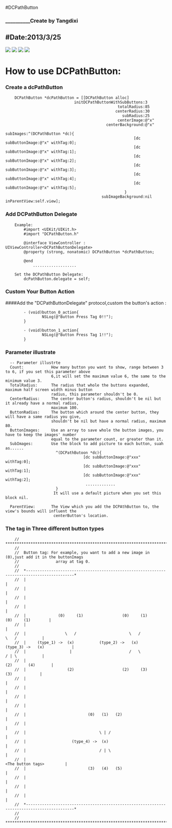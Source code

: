 #DCPathButton  
### __________Create by Tangdixi
#Date:2013/3/25
---------------------

![](https://raw.github.com/Tangdixi/DCPathButton/master/ScreenShot/3.jpeg)
![](https://raw.github.com/Tangdixi/DCPathButton/master/ScreenShot/4.jpeg)
![](https://raw.github.com/Tangdixi/DCPathButton/master/ScreenShot/5.jpeg)
![](https://raw.github.com/Tangdixi/DCPathButton/master/ScreenShot/6.jpeg)

How to use DCPathButton:
=================================================
### Create a dcPathButton

	    DCPathButton *dcPathButton = [[DCPathButton alloc]
                                  initDCPathButtonWithSubButtons:3
                                  				 	 totalRadius:85
                                  				    centerRadius:30
                                  					   subRadius:25
                                  					 centerImage:@"x"
                                  				centerBackground:@"x"
                                  					   subImages:^(DCPathButton *dc){
                                      						[dc subButtonImage:@"x" withTag:0];
                                      						[dc subButtonImage:@"x" withTag:1];
                                      						[dc subButtonImage:@"x" withTag:2];
                                      						[dc subButtonImage:@"x" withTag:3];
                                      						[dc subButtonImage:@"x" withTag:4];
                                      						[dc subButtonImage:@"x" withTag:5];
                                  						}
                                  			  subImageBackground:nil inParentView:self.view];

    
     						
### Add DCPathButton Delegate

		Example:
			#import <UIKit/UIKit.h>
			#import "DCPathButton.h"

			@interface ViewController : UIViewController<DCPathButtonDelegate>
			@property (strong, nonatomic) DCPathButton *dcPathButton;

			@end
				...................
	
		Set the DCPathButton Delegate:
			dcPathButton.delegate = self;
	

### Custom Your Button Action

####Add the "DCPathButtonDelegate" protocol,custom the button's action :
 		
			- (void)button_0_action{
    				NSLog(@"Button Press Tag 0!!");
			}

			- (void)button_1_action{
    				NSLog(@"Button Press Tag 1!!");
			}


### Parameter illustrate

	  -- Parameter illustrte
	  Count: 			How many button you want to show, range between 3 to 6, if you set this parameter above
	         		    6,it will set the maximum value 6, the same to the minimum value 3.
	  TotalRadius: 		The radius that whole the buttons expanded, maximum half screen width minus button
	               		radius, this parameter shouldn't be 0.
	  CenterRadius: 	The center button's radius, shouldn't be nil but it already have a normal radius,
	               		maximum 100.
	  ButtonRadius: 	The button which around the center button, they will have a same radius you give,
	                	shouldn't be nil but have a normal radius, maximum 80.
	  ButtonImages: 	Use an array to save whole the button images, you have to keep the images' number
	                	equal to the parameter count, or greater than it.
	  SubImages: 		Use the block to add picture to each button, suah as......
                          ^(DCPathButoon *dc){
                                      [dc subButtonImage:@"xxx" withTag:0];
                                      [dc subButtonImage:@"xxx" withTag:1];
                                      [dc subButtonImage:@"xxx" withTag:2];
                                       .............
                          }
                         It will use a default picture when you set this block nil.

	  ParentView:  		The View which you add the DCPAthButton to, the view's bounds will influent the
                         centerButton's location.

	
	
### The tag in Three different button types

		//  ***********************************************************************************************
		//
		//  Button tag: For example, you want to add a new image in (0),just add it in the buttonImags
		//                array at tag 0.
		//
		//  *-------------------------------------------------------------------------------------------*
		//  |                                                                                           |
		//  |                                                                                           |
		//  |                                                                                           |
		//  |                                                                                           |
		//  |              (0)     (1)                 (0)     (1)                   (0)     (1)        |
		//  |                                                                                           |
		//  |                 \   /                       \   /                         \   /           |
		//  |     (type_1) ->  (x)           (type_2) ->   (x)             (type_3) ->   (x)            |
		//  |                   |                         /   \                         / | \           |
		//  |                                                                       (2)       (4)       |
		//  |                  (2)                     (2)     (3)                       (3)            |
		//  |                                                                                           |
		//  |                                                                                           |
		//  |                                                                                           |
		//  |                                                                                           |
		//  |                           (0)   (1)   (2)                                                 |
		//  |                                                                                           |
		//  |                                \ | /                                                      |
		//  |                    (type_4) ->  (x)                                                       |
		//  |                                / | \                                                      |
		//  |                                                                 <The button tags>         |
		//  |                           (3)   (4)   (5)                                                 |
		//  |                                                                                           |
		//  |                                                                                           |
		//  |                                                                                           |
		//  *-------------------------------------------------------------------------------------------*
		//
		//  ***********************************************************************************************
